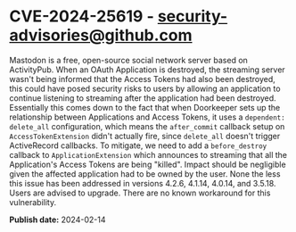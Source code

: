 # CVE-2024-25619 - security-advisories@github.com

Mastodon is a free, open-source social network server based on ActivityPub. When an OAuth Application is destroyed, the streaming server wasn't being informed that the Access Tokens had also been destroyed, this could have posed security risks to users by allowing an application to continue listening to streaming after the application had been destroyed. Essentially this comes down to the fact that when Doorkeeper sets up the relationship between Applications and Access Tokens, it uses a `dependent: delete_all` configuration, which means the `after_commit` callback setup on `AccessTokenExtension` didn't actually fire, since `delete_all` doesn't trigger ActiveRecord callbacks. To mitigate, we need to add a `before_destroy` callback to `ApplicationExtension` which announces to streaming that all the Application's Access Tokens are being "killed". Impact should be negligible given the affected application had to be owned by the user. None the less this issue has been addressed in versions 4.2.6, 4.1.14, 4.0.14, and 3.5.18. Users are advised to upgrade. There are no known workaround for this vulnerability.

**Publish date:** 2024-02-14
